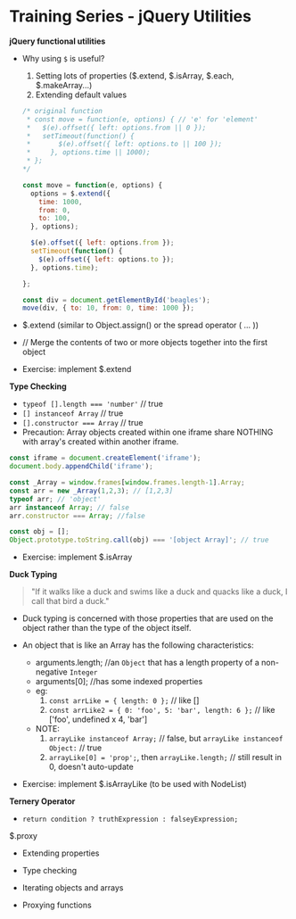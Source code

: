 # Training Series - jQuery Utilities

**jQuery functional utilities**  
* Why using `$` is useful? 
  1. Setting lots of properties ($.extend, $.isArray, $.each, $.makeArray...)
  2. Extending default values
  ```js
  /* original function
   * const move = function(e, options) { // 'e' for 'element'
   *   $(e).offset({ left: options.from || 0 });
   *   setTimeout(function() {
   *       $(e).offset({ left: options.to || 100 });
   *     }, options.time || 1000);
   * };
  */

  const move = function(e, options) {
    options = $.extend({
      time: 1000,
      from: 0,
      to: 100,
    }, options);

    $(e).offset({ left: options.from });
    setTimeout(function() {
      $(e).offset({ left: options.to });
    }, options.time);

  };

  const div = document.getElementById('beagles');
  move(div, { to: 10, from: 0, time: 1000 });
  ```

* $.extend (similar to Object.assign() or the spread operator ( ... ))
* // Merge the contents of two or more objects together into the first object

* Exercise: implement $.extend

**Type Checking**  
* `typeof [].length === 'number'` // true
* `[] instanceof Array` // true
* `[].constructor === Array` // true
* Precaution: Array objects created within one iframe share NOTHING with array's created within another iframe.
```js
const iframe = document.createElement('iframe');
document.body.appendChild('iframe');

const _Array = window.frames[window.frames.length-1].Array;
const arr = new _Array(1,2,3); // [1,2,3]
typeof arr; // 'object'
arr instanceof Array; // false
arr.constructor === Array; //false

const obj = [];
Object.prototype.toString.call(obj) === '[object Array]'; // true
```

* Exercise: implement $.isArray

**Duck Typing**
> "If it walks like a duck and swims like a duck and quacks like a duck, I call that bird a duck."

* Duck typing is concerned with those properties that are used on the object rather than the type of the object itself.
* An object that is like an Array has the following characteristics:
  * arguments.length; //an `Object` that has a length property of a non-negative `Integer`
  * arguments[0]; //has some indexed properties
  * eg: 
    1. `const arrLike = { length: 0 };` // like []
    2. `const arrLike2 = { 0: 'foo', 5: 'bar', length: 6 };` // like ['foo', undefined x 4, 'bar']
  * NOTE:
    1. `arrayLike instanceof Array;` // false, but `arrayLike instanceof Object:` // true
    2. `arrayLike[0] = 'prop';`, then `arrayLike.length;` // still result in 0, doesn't auto-update

* Exercise: implement $.isArrayLike (to be used with NodeList)

**Ternery Operator**
* `return condition ? truthExpression : falseyExpression;`






$.proxy


* Extending properties

* Type checking
* Iterating objects and arrays
* Proxying functions
